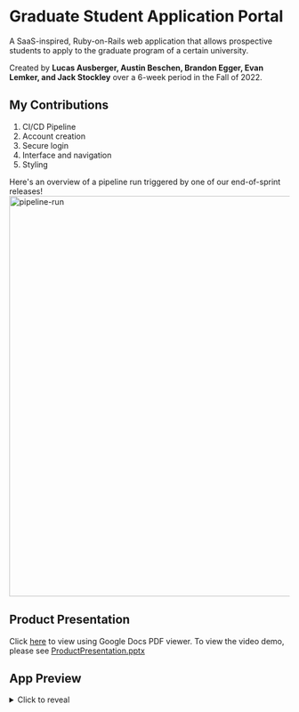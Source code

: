 # Graduate Student Application Portal

A SaaS-inspired, Ruby-on-Rails web application that allows prospective students to apply to the graduate program of a certain university.

Created by **Lucas Ausberger, Austin Beschen, Brandon Egger, Evan Lemker, and Jack Stockley** over a 6-week period in the Fall of 2022.

## My Contributions
1. CI/CD Pipeline
2. Account creation
3. Secure login 
4. Interface and navigation
5. Styling

Here's an overview of a pipeline run triggered by one of our end-of-sprint releases!
<img width="720" alt="pipeline-run" src="https://user-images.githubusercontent.com/74087830/208984045-eaf8f879-94ac-4b05-8233-282f5c47a651.png">

## Product Presentation

Click [here](https://docs.google.com/viewer?url=https://github.com/lausberger/gradapp/files/10280837/FinalPresentation.pdf) to view using Google Docs PDF viewer. To view the video demo, please see [ProductPresentation.pptx](https://github.com/lausberger/gradapp/blob/main/ProductPresentation.pptx)  

## App Preview
<details>
  <summary>Click to reveal</summary>
  
  ### Public Homepage
  <img width="720" alt="Screen Shot 2022-12-15 at 12 02 16 AM" src="https://user-images.githubusercontent.com/74087830/207787155-b2135ce1-823e-47f7-a00d-f6ef436a762f.png">

  ### Creating an Account
  <img width="720" alt="Screen Shot 2022-12-15 at 12 01 57 AM" src="https://user-images.githubusercontent.com/74087830/207786917-a6c446be-5e6d-45b0-babd-f24c0eab56f7.png">
  
  ### Logging In
  <img width="720" alt="Screen Shot 2022-12-15 at 12 02 06 AM" src="https://user-images.githubusercontent.com/74087830/207786989-51595a2e-35c6-48bd-a3e1-6b184ad79687.png">
  
  ### Student Homepage
  <img width="720" alt="Screen Shot 2022-12-14 at 11 57 36 PM" src="https://user-images.githubusercontent.com/74087830/207785273-b5221294-9b69-45e2-b5fb-693b7ee22a04.png">
  
  ### Discussions Board
  <img width="720" alt="Screen Shot 2022-12-15 at 12 23 11 AM" src="https://user-images.githubusercontent.com/74087830/207787823-5aa23776-432b-48c0-9149-822b8398603c.png">
    
  ### Viewing a Discussion Thread
  <img width="720" alt="Screen Shot 2022-12-14 at 11 58 14 PM" src="https://user-images.githubusercontent.com/74087830/207785463-0ee80a05-66be-4b76-a75d-0577e47ec54a.png">
  
  ### Creating a New Discussion
  <img width="720" alt="Screen Shot 2022-12-15 at 12 23 17 AM" src="https://user-images.githubusercontent.com/74087830/207787871-e289f45c-d173-4d8c-8d86-92f436b7e019.png">

  ### Creating an Application
  <img width="720" alt="Screen Shot 2022-12-14 at 11 59 06 PM" src="https://user-images.githubusercontent.com/74087830/207785556-f6c291c8-a859-46b1-ae63-c59a1e1c85b5.png">
  
  ### Viewing the Application
  <img width="720" alt="Screen Shot 2022-12-14 at 11 58 36 PM" src="https://user-images.githubusercontent.com/74087830/207785583-f722ad68-2eee-4c39-b995-682363401f6c.png">
  
  ### Viewing My Messages
  <img width="720" alt="Screen Shot 2022-12-14 at 11 59 22 PM" src="https://user-images.githubusercontent.com/74087830/207786114-e31508fd-8a94-425c-ab51-3b943efdb602.png">
  
  ### Sending a Message
  <img width="720" alt="Screen Shot 2022-12-15 at 12 10 55 AM" src="https://user-images.githubusercontent.com/74087830/207786067-1f7f7abe-8155-4010-b07b-4ef6005166e1.png">
  
  ### Replying to a Message
  <img width="720" alt="Screen Shot 2022-12-15 at 12 11 28 AM" src="https://user-images.githubusercontent.com/74087830/207786169-3e22031e-9b6e-4196-ac3c-478b1e39d036.png">

  ### Research Areas
  <img width="720" alt="Screen Shot 2022-12-15 at 12 00 15 AM" src="https://user-images.githubusercontent.com/74087830/207786385-23ab329f-4f18-4976-b94a-9da19302a4a6.png">
  
  ### Learning About a Research Area
  <img width="720" alt="Screen Shot 2022-12-15 at 12 00 43 AM" src="https://user-images.githubusercontent.com/74087830/207786440-32f2ec4b-d639-405b-862b-dc76a24381d8.png">
    
   ### Faculty Members Page
  <img width="720" alt="Screen Shot 2022-12-14 at 11 59 45 PM" src="https://user-images.githubusercontent.com/74087830/207786213-8265ca33-bed1-4921-ad8f-541ea78da572.png">
  
  ### Searching for Faculty by Research Area
  <img width="720" alt="Screen Shot 2022-12-15 at 12 12 00 AM" src="https://user-images.githubusercontent.com/74087830/207786713-c8b4ad7a-1ebd-4594-bbf3-c4f63002a599.png">
  
  ### Updating My Checklist
  <img width="720" alt="Screen Shot 2022-12-15 at 12 01 27 AM" src="https://user-images.githubusercontent.com/74087830/207786796-fc964606-f27d-4e2e-ba16-ebcde45f00c7.png">
  
  ### Viewing My Profile
  <img width="720" alt="Screen Shot 2022-12-15 at 12 00 59 AM" src="https://user-images.githubusercontent.com/74087830/207786746-d55d7c9c-3a94-457b-9ad7-81a3c0c18238.png">
  
  ### FAQ Page
  <img width="720" alt="Screen Shot 2022-12-15 at 12 22 29 AM" src="https://user-images.githubusercontent.com/74087830/207787978-e1e836e9-8bf9-491f-beb0-47b80e62dbb8.png">

  ### (Faculty) Adding a Research Area
  <img width="720" alt="Screen Shot 2022-12-15 at 12 02 34 AM" src="https://user-images.githubusercontent.com/74087830/207787361-d3b1c4be-a96a-42fc-97cb-c0152b06df86.png">
  
  ### (Faculty) Viewing Student Applications
  <img width="720" alt="Screen Shot 2022-12-15 at 12 03 44 AM" src="https://user-images.githubusercontent.com/74087830/207787472-a2cc08dd-c445-4a82-9fce-5e60ae2747ca.png">
  
  ### (Faculty) Reviewing an Application
  <img width="720" alt="Screen Shot 2022-12-15 at 12 28 20 AM" src="https://user-images.githubusercontent.com/74087830/207788666-55d8216f-8d0c-4b8c-a36e-43192424208d.png">

  ### (Dept. Chair) Approving Faculty Accounts
  <img width="720" alt="Screen Shot 2022-12-15 at 12 02 40 AM" src="https://user-images.githubusercontent.com/74087830/207787415-51f63d02-41e4-4c82-bc2a-a949fc24ebae.png">
</details>
